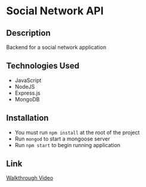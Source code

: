 # Social Network API

## Description
Backend for a social network application

## Technologies Used
- JavaScript
- NodeJS
- Express.js
- MongoDB

## Installation

- You must run `npm install` at the root of the project
- Run `mongod` to start a mongoose server
- Run `npm start` to begin running application

## Link
[Walkthrough Video](https://drive.google.com/file/d/1nn0LvIcntlwiAu2SCUGQxPnJS_EOlgiW/view)
